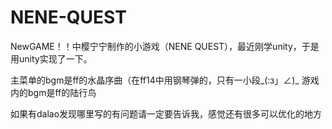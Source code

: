 # NENE-QUEST
NewGAME！！中樱宁宁制作的小游戏（NENE QUEST），最近刚学unity，于是用unity实现了一下。

主菜单的bgm是ff的水晶序曲（在ff14中用钢琴弹的，只有一小段_(:з」∠)_
游戏内的bgm是ff的陆行鸟

如果有dalao发现哪里写的有问题请一定要告诉我，感觉还有很多可以优化的地方
